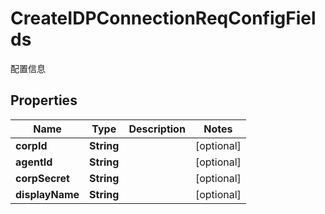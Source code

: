

# CreateIDPConnectionReqConfigFields

配置信息

## Properties

| Name | Type | Description | Notes |
|------------ | ------------- | ------------- | -------------|
|**corpId** | **String** |  |  [optional] |
|**agentId** | **String** |  |  [optional] |
|**corpSecret** | **String** |  |  [optional] |
|**displayName** | **String** |  |  [optional] |



